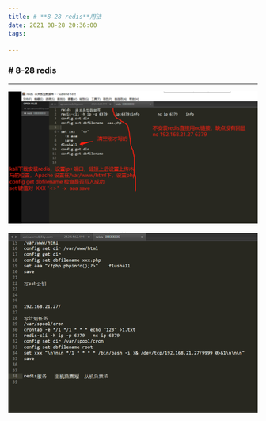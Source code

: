 ```yaml
---
title: # **8-28 redis**用法
date: 2021 08-28 20:36:00
tags:

---
```


### # 8-28 redis 

---



![image-20210828111034688](8-28redis/image-20210828111034688.png)

![image-20210828150818197](8-28redis/image-20210828150818197.png)

